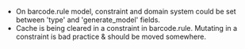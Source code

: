 - On barcode.rule model, constraint and domain system could be set
  between 'type' and 'generate_model' fields.
- Cache is being cleared in a constraint in barcode.rule. Mutating in a
  constraint is bad practice & should be moved somewhere.
